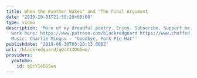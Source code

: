 ```yaml
---
title: When the Panther Wakes" and "The Final Argument
date: "2019-10-01T21:55:29+08:00"
type: video
description: 'More of my dreadful poetry. Enjoy. Subscribe. Support me and my comrades''
  work here: https://www.patreon.com/blackredguard https://www.chuffed.org/project/help-build-the-red-house
  Music: Charlie Mingus - "Goodbye, Pork Pie Hat"'
publishdate: "2019-06-30T03:10:13.000Z"
url: /blackredguard/qQcY14DGSwo/
providers:
  youtube:
    id: qQcY14DGSwo
---
```

